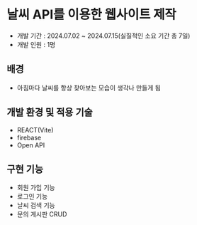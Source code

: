 # 날씨 API를 이용한 웹사이트 제작
+ 개발 기간 : 2024.07.02 ~ 2024.07.15(실질적인 소요 기간 총 7일)
+ 개발 인원 : 1명

## 배경
+ 아침마다 날씨를 항상 찾아보는 모습이 생각나 만들게 됨

## 개발 환경 및 적용 기술
- REACT(Vite)
- firebase
- Open API

## 구현 기능
+ 회원 가입 기능
+ 로그인 기능
+ 날씨 검색 기능
+ 문의 게시판 CRUD
